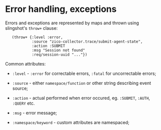 
# Error handling, exceptions

Errors and exceptions are represented by maps and thrown using slingshot's `throw+` clause:

```
   (throw+ {:level :error, 
            :source "zico-collector.trace/submit-agent-state", 
            :action :SUBMIT 
            :msg "Session not found" 
            :req/session-uuid "..."})
```

Common attributes:

* `:level` - `:error` for correctable errors, `:fatal` for uncorrectable errors;

* `:source` - either `namespace/function` or other string describing event source;

* `:action` - actual performed when error occured, eg. `:SUBMIT`, `:AUTH`, `:QUERY` etc.

* `:msg` - error message;

* `:namespace/keyword` - custom attributes are namespaced;

